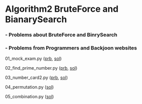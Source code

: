 # Algorithm2 BruteForce and BianarySearch

### - Problems about BruteForce and BinrySearch

### - Problems from Programmers and Backjoon websites

01_mock_exam.py ([prb](https://programmers.co.kr/learn/courses/30/lessons/42840), [sol](./01_mock_exam.py))

02_find_prime_number.py ([prb](https://programmers.co.kr/learn/courses/30/lessons/42839), [sol](./02_find_prime_number.py))

03_number_card2.py ([prb](https://www.acmicpc.net/problem/10816), [sol](./03_number_card2.py))

04_permutation.py ([sol](./04_permutation.py))

05_combination.py ([sol](./05_combination.py))